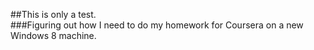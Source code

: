 ##This is only a test.  
###Figuring out how I need to do my homework for Coursera on a new Windows 8 machine.
